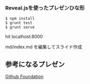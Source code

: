 ### Reveal.jsを使ったプレゼンひな形

```
$ npm install
$ grunt test
$ grunt serve
```

hit localhost:8000

md/index.md
を編集してスライド作成


## 参考になるプレゼン

[Github Foundation](http://training.github.com/kit/slides/github-foundations.htm)
